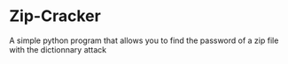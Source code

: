 # Zip-Cracker
A simple python program that allows you to find the password of a zip file with the dictionnary attack
